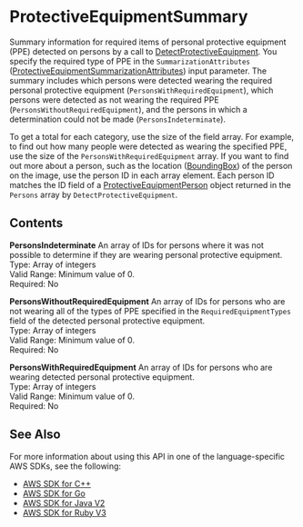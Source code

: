 # ProtectiveEquipmentSummary<a name="API_ProtectiveEquipmentSummary"></a>

Summary information for required items of personal protective equipment \(PPE\) detected on persons by a call to [DetectProtectiveEquipment](API_DetectProtectiveEquipment.md)\. You specify the required type of PPE in the `SummarizationAttributes` \([ProtectiveEquipmentSummarizationAttributes](API_ProtectiveEquipmentSummarizationAttributes.md)\) input parameter\. The summary includes which persons were detected wearing the required personal protective equipment \(`PersonsWithRequiredEquipment`\), which persons were detected as not wearing the required PPE \(`PersonsWithoutRequiredEquipment`\), and the persons in which a determination could not be made \(`PersonsIndeterminate`\)\.

To get a total for each category, use the size of the field array\. For example, to find out how many people were detected as wearing the specified PPE, use the size of the `PersonsWithRequiredEquipment` array\. If you want to find out more about a person, such as the location \([BoundingBox](API_BoundingBox.md)\) of the person on the image, use the person ID in each array element\. Each person ID matches the ID field of a [ProtectiveEquipmentPerson](API_ProtectiveEquipmentPerson.md) object returned in the `Persons` array by `DetectProtectiveEquipment`\.

## Contents<a name="API_ProtectiveEquipmentSummary_Contents"></a>

 **PersonsIndeterminate**   <a name="rekognition-Type-ProtectiveEquipmentSummary-PersonsIndeterminate"></a>
An array of IDs for persons where it was not possible to determine if they are wearing personal protective equipment\.   
Type: Array of integers  
Valid Range: Minimum value of 0\.  
Required: No

 **PersonsWithoutRequiredEquipment**   <a name="rekognition-Type-ProtectiveEquipmentSummary-PersonsWithoutRequiredEquipment"></a>
An array of IDs for persons who are not wearing all of the types of PPE specified in the `RequiredEquipmentTypes` field of the detected personal protective equipment\.   
Type: Array of integers  
Valid Range: Minimum value of 0\.  
Required: No

 **PersonsWithRequiredEquipment**   <a name="rekognition-Type-ProtectiveEquipmentSummary-PersonsWithRequiredEquipment"></a>
An array of IDs for persons who are wearing detected personal protective equipment\.   
Type: Array of integers  
Valid Range: Minimum value of 0\.  
Required: No

## See Also<a name="API_ProtectiveEquipmentSummary_SeeAlso"></a>

For more information about using this API in one of the language\-specific AWS SDKs, see the following:
+  [AWS SDK for C\+\+](https://docs.aws.amazon.com/goto/SdkForCpp/rekognition-2016-06-27/ProtectiveEquipmentSummary) 
+  [AWS SDK for Go](https://docs.aws.amazon.com/goto/SdkForGoV1/rekognition-2016-06-27/ProtectiveEquipmentSummary) 
+  [AWS SDK for Java V2](https://docs.aws.amazon.com/goto/SdkForJavaV2/rekognition-2016-06-27/ProtectiveEquipmentSummary) 
+  [AWS SDK for Ruby V3](https://docs.aws.amazon.com/goto/SdkForRubyV3/rekognition-2016-06-27/ProtectiveEquipmentSummary) 
